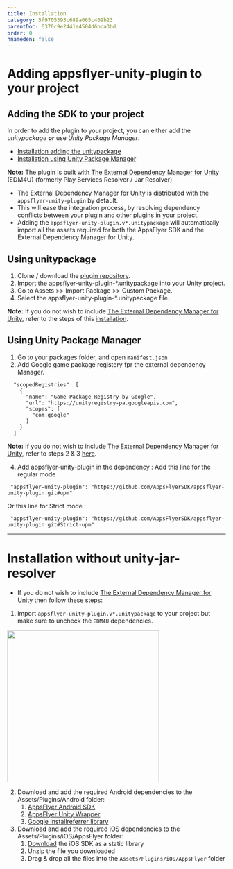 ```yaml
---
title: Installation
category: 5f9705393c689a065c409b23
parentDoc: 6370c9e2441a4504d6bca3bd
order: 0
hnameden: false
---
```


# Adding appsflyer-unity-plugin to your project

## Adding the SDK to your project

In order to add the plugin to your project, you can either add the *unitypackage* **or** use *Unity Package Manager*. 
- [Installation adding the unitypackage](#using-unitypackage)
- [Installation using Unity Package Manager](#using-unity-package-manager)

**Note:**  The plugin is built with [The External Dependency Manager for Unity](https://github.com/googlesamples/unity-jar-resolver) (EDM4U) (formerly Play Services Resolver / Jar Resolver)
* The External Dependency Manager for Unity is distributed with the `appsflyer-unity-plugin` by default.
* This will ease the integration process, by resolving dependency conflicts between your plugin and other plugins in your project.
* Adding the `appsflyer-unity-plugin.v*.unitypackage` will automatically import all the assets required for both the AppsFlyer SDK and the External Dependency Manager for Unity.

## Using unitypackage
1. Clone / download the [plugin repository](https://github.com/AppsFlyerSDK/appsflyer-unity-plugin).
2. [Import](https://docs.unity3d.com/Manual/AssetPackages.html) the appsflyer-unity-plugin-*.unitypackage into your Unity project.
3. Go to Assets >> Import Package >> Custom Package.
4. Select the appsflyer-unity-plugin-*.unitypackage file.

**Note:** If you do not wish to include [The External Dependency Manager for Unity](https://github.com/googlesamples/unity-jar-resolver), refer to the steps of this [installation](#installation-with-unity-jar-resolver).

## Using Unity Package Manager

1. Go to your packages folder, and open `manifest.json` 
2. Add Google game package registery fpr the external dependency Manager. 
```
  "scopedRegistries": [
    {
      "name": "Game Package Registry by Google",
      "url": "https://unityregistry-pa.googleapis.com",
      "scopes": [
        "com.google"
      ]
    }
  ]
```
**Note:** If you do not wish to include [The External Dependency Manager for Unity](https://github.com/googlesamples/unity-jar-resolver), refer to steps 2 & 3 [here](#installation-without-unity-jar-resolver).


4. Add appsflyer-unity-plugin in the dependency :
Add this line for the regular mode
```
 "appsflyer-unity-plugin": "https://github.com/AppsFlyerSDK/appsflyer-unity-plugin.git#upm"
```
 Or this line for Strict mode :
```
 "appsflyer-unity-plugin": "https://github.com/AppsFlyerSDK/appsflyer-unity-plugin.git#Strict-upm"
```

---

# Installation without unity-jar-resolver
  
  * If you do not wish to include [The External Dependency Manager for Unity](https://github.com/googlesamples/unity-jar-resolver) then follow these steps:
  1. import `appsflyer-unity-plugin.v*.unitypackage` to your project but make sure to uncheck the `EDM4U` dependencies.
  <img src="https://user-images.githubusercontent.com/61788924/199495968-7aa911ed-27c4-4e5b-a496-3771d0405fd4.jpeg"  width="350">

  2. Download and add the required Android dependencies to the Assets/Plugins/Android folder:
      1. [AppsFlyer Android SDK](https://repo1.maven.org/maven2/com/appsflyer/af-android-sdk/6.4.3/af-android-sdk-6.4.3.aar)
      2. [AppsFlyer Unity Wrapper](https://repo1.maven.org/maven2/com/appsflyer/unity-wrapper/6.4.4/unity-wrapper-6.4.4.aar)
      3. [Google Installreferrer library](https://mvnrepository.com/artifact/com.android.installreferrer/installreferrer/2.1)
  3. Download and add the required iOS dependencies to the Assets/Plugins/iOS/AppsFlyer folder:
      1. [Download](https://s3.eu-west-1.amazonaws.com/download.appsflyer.com/ios/6.x.x/6.4.x/6.4.4/AF-iOS-SDK-v6.4.4.zip) the iOS SDK as a static library
      2. Unzip the file you downloaded
      3. Drag & drop all the files into the `Assets/Plugins/iOS/AppsFlyer` folder
